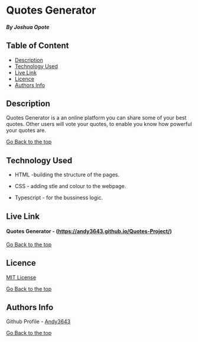 # Quotes Generator

##### By Joshua Opote

## Table of Content

+ [Description](#description)
+ [Technology Used](#technology-used)
+ [Live Link](#live-link)
+ [Licence](#licence)
+ [Authors Info](#authors-info)

## Description
<p>Quotes Generator is a an online platform you can share some of your best quotes. Other users will vote your quotes, to enable you know how powerful your quotes are.</p>


[Go Back to the top](#Quotes-Generator)
## Technology Used
* HTML -building the structure of the pages.

* CSS - adding stle and colour to the webpage.

* Typescript - for the bussiness logic.

## Live Link
#### Quotes Generator - (https://andy3643.github.io/Quotes-Project/)

[Go Back to the top](#Quotes-Generator)

## Licence

[MIT License](LICENSE)

[Go Back to the top](#Quotes-Generator)

## Authors Info

Github Profile - [Andy3643](https://github.com/Andy3643)


[Go Back to the top](#Quotes-Generator)